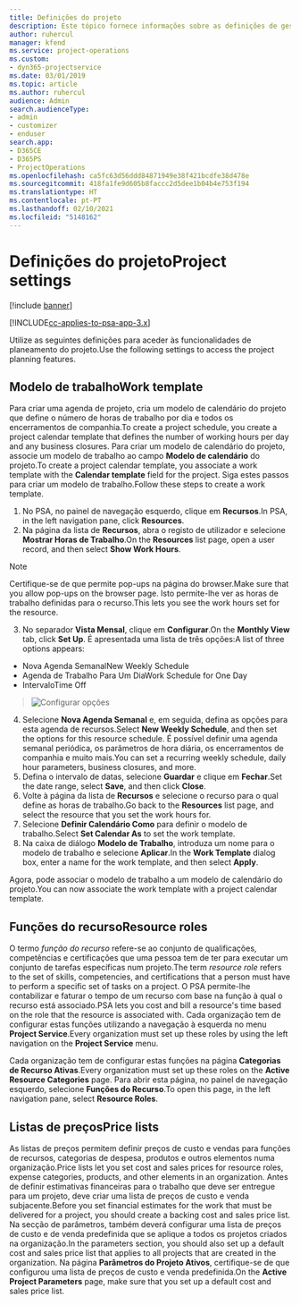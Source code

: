 ```yaml
---
title: Definições do projeto
description: Este tópico fornece informações sobre as definições de gestão do projeto.
author: ruhercul
manager: kfend
ms.service: project-operations
ms.custom:
- dyn365-projectservice
ms.date: 03/01/2019
ms.topic: article
ms.author: ruhercul
audience: Admin
search.audienceType:
- admin
- customizer
- enduser
search.app:
- D365CE
- D365PS
- ProjectOperations
ms.openlocfilehash: ca5fc63d56ddd84871949e38f421bcdfe38d478e
ms.sourcegitcommit: 418fa1fe9d605b8faccc2d5dee1b04b4e753f194
ms.translationtype: HT
ms.contentlocale: pt-PT
ms.lasthandoff: 02/10/2021
ms.locfileid: "5148162"
---
```

# <a name="project-settings"></a><span data-ttu-id="b5a7c-103">Definições do projeto</span><span class="sxs-lookup"><span data-stu-id="b5a7c-103">Project settings</span></span>

[!include [banner](../includes/psa-now-project-operations.md)]

[!INCLUDE[cc-applies-to-psa-app-3.x](../includes/cc-applies-to-psa-app-3x.md)]

<span data-ttu-id="b5a7c-104">Utilize as seguintes definições para aceder às funcionalidades de planeamento do projeto.</span><span class="sxs-lookup"><span data-stu-id="b5a7c-104">Use the following settings to access the project planning features.</span></span>

## <a name="work-template"></a><span data-ttu-id="b5a7c-105">Modelo de trabalho</span><span class="sxs-lookup"><span data-stu-id="b5a7c-105">Work template</span></span>

<span data-ttu-id="b5a7c-106">Para criar uma agenda de projeto, cria um modelo de calendário do projeto que define o número de horas de trabalho por dia e todos os encerramentos de companhia.</span><span class="sxs-lookup"><span data-stu-id="b5a7c-106">To create a project schedule, you create a project calendar template that defines the number of working hours per day and any business closures.</span></span> <span data-ttu-id="b5a7c-107">Para criar um modelo de calendário do projeto, associe um modelo de trabalho ao campo **Modelo de calendário** do projeto.</span><span class="sxs-lookup"><span data-stu-id="b5a7c-107">To create a project calendar template, you associate a work template with the **Calendar template** field for the project.</span></span> <span data-ttu-id="b5a7c-108">Siga estes passos para criar um modelo de trabalho.</span><span class="sxs-lookup"><span data-stu-id="b5a7c-108">Follow these steps to create a work template.</span></span>

1. <span data-ttu-id="b5a7c-109">No PSA, no painel de navegação esquerdo, clique em **Recursos**.</span><span class="sxs-lookup"><span data-stu-id="b5a7c-109">In PSA, in the left navigation pane, click **Resources**.</span></span> 
2. <span data-ttu-id="b5a7c-110">Na página da lista de **Recursos**, abra o registo de utilizador e selecione **Mostrar Horas de Trabalho**.</span><span class="sxs-lookup"><span data-stu-id="b5a7c-110">On the **Resources** list page, open a user record, and then select **Show Work Hours**.</span></span>

  > [!NOTE]
  > <span data-ttu-id="b5a7c-111">Certifique-se de que permite pop-ups na página do browser.</span><span class="sxs-lookup"><span data-stu-id="b5a7c-111">Make sure that you allow pop-ups on the browser page.</span></span> <span data-ttu-id="b5a7c-112">Isto permite-lhe ver as horas de trabalho definidas para o recurso.</span><span class="sxs-lookup"><span data-stu-id="b5a7c-112">This lets you see the work hours set for the resource.</span></span>
  
3. <span data-ttu-id="b5a7c-113">No separador **Vista Mensal**, clique em **Configurar**.</span><span class="sxs-lookup"><span data-stu-id="b5a7c-113">On the **Monthly View** tab, click **Set Up**.</span></span> <span data-ttu-id="b5a7c-114">É apresentada uma lista de três opções:</span><span class="sxs-lookup"><span data-stu-id="b5a7c-114">A list of three options appears:</span></span> 

  - <span data-ttu-id="b5a7c-115">Nova Agenda Semanal</span><span class="sxs-lookup"><span data-stu-id="b5a7c-115">New Weekly Schedule</span></span>
  - <span data-ttu-id="b5a7c-116">Agenda de Trabalho Para Um Dia</span><span class="sxs-lookup"><span data-stu-id="b5a7c-116">Work Schedule for One Day</span></span>
  - <span data-ttu-id="b5a7c-117">Intervalo</span><span class="sxs-lookup"><span data-stu-id="b5a7c-117">Time Off</span></span>

> ![Configurar opções](media/project-13.png)

4. <span data-ttu-id="b5a7c-119">Selecione **Nova Agenda Semanal** e, em seguida, defina as opções para esta agenda de recursos.</span><span class="sxs-lookup"><span data-stu-id="b5a7c-119">Select **New Weekly Schedule**, and then set the options for this resource schedule.</span></span> <span data-ttu-id="b5a7c-120">É possível definir uma agenda semanal periódica, os parâmetros de hora diária, os encerramentos de companhia e muito mais.</span><span class="sxs-lookup"><span data-stu-id="b5a7c-120">You can set a recurring weekly schedule, daily hour parameters, business closures, and more.</span></span>
5. <span data-ttu-id="b5a7c-121">Defina o intervalo de datas, selecione **Guardar** e clique em **Fechar**.</span><span class="sxs-lookup"><span data-stu-id="b5a7c-121">Set the date range, select **Save**, and then click **Close**.</span></span> 
6. <span data-ttu-id="b5a7c-122">Volte à página da lista de **Recursos** e selecione o recurso para o qual define as horas de trabalho.</span><span class="sxs-lookup"><span data-stu-id="b5a7c-122">Go back to the **Resources** list page, and select the resource that you set the work hours for.</span></span> 
7. <span data-ttu-id="b5a7c-123">Selecione **Definir Calendário Como** para definir o modelo de trabalho.</span><span class="sxs-lookup"><span data-stu-id="b5a7c-123">Select **Set Calendar As** to set the work template.</span></span> 
8. <span data-ttu-id="b5a7c-124">Na caixa de diálogo **Modelo de Trabalho**, introduza um nome para o modelo de trabalho e selecione **Aplicar**.</span><span class="sxs-lookup"><span data-stu-id="b5a7c-124">In the **Work Template** dialog box, enter a name for the work template, and then select **Apply**.</span></span> 

<span data-ttu-id="b5a7c-125">Agora, pode associar o modelo de trabalho a um modelo de calendário do projeto.</span><span class="sxs-lookup"><span data-stu-id="b5a7c-125">You can now associate the work template with a project calendar template.</span></span>

## <a name="resource-roles"></a><span data-ttu-id="b5a7c-126">Funções do recurso</span><span class="sxs-lookup"><span data-stu-id="b5a7c-126">Resource roles</span></span>

<span data-ttu-id="b5a7c-127">O termo *função do recurso* refere-se ao conjunto de qualificações, competências e certificações que uma pessoa tem de ter para executar um conjunto de tarefas específicas num projeto.</span><span class="sxs-lookup"><span data-stu-id="b5a7c-127">The term *resource role* refers to the set of skills, competencies, and certifications that a person must have to perform a specific set of tasks on a project.</span></span> <span data-ttu-id="b5a7c-128">O PSA permite-lhe contabilizar e faturar o tempo de um recurso com base na função à qual o recurso está associado.</span><span class="sxs-lookup"><span data-stu-id="b5a7c-128">PSA lets you cost and bill a resource's time based on the role that the resource is associated with.</span></span> <span data-ttu-id="b5a7c-129">Cada organização tem de configurar estas funções utilizando a navegação à esquerda no menu **Project Service**.</span><span class="sxs-lookup"><span data-stu-id="b5a7c-129">Every organization must set up these roles by using the left navigation on the **Project Service** menu.</span></span>

<span data-ttu-id="b5a7c-130">Cada organização tem de configurar estas funções na página **Categorias de Recurso Ativas**.</span><span class="sxs-lookup"><span data-stu-id="b5a7c-130">Every organization must set up these roles on the **Active Resource Categories** page.</span></span> <span data-ttu-id="b5a7c-131">Para abrir esta página, no painel de navegação esquerdo, selecione **Funções do Recurso**.</span><span class="sxs-lookup"><span data-stu-id="b5a7c-131">To open this page, in the left navigation pane, select **Resource Roles**.</span></span>

## <a name="price-lists"></a><span data-ttu-id="b5a7c-132">Listas de preços</span><span class="sxs-lookup"><span data-stu-id="b5a7c-132">Price lists</span></span>

<span data-ttu-id="b5a7c-133">As listas de preços permitem definir preços de custo e vendas para funções de recursos, categorias de despesa, produtos e outros elementos numa organização.</span><span class="sxs-lookup"><span data-stu-id="b5a7c-133">Price lists let you set cost and sales prices for resource roles, expense categories, products, and other elements in an organization.</span></span> <span data-ttu-id="b5a7c-134">Antes de definir estimativas financeiras para o trabalho que deve ser entregue para um projeto, deve criar uma lista de preços de custo e venda subjacente.</span><span class="sxs-lookup"><span data-stu-id="b5a7c-134">Before you set financial estimates for the work that must be delivered for a project, you should create a backing cost and sales price list.</span></span> <span data-ttu-id="b5a7c-135">Na secção de parâmetros, também deverá configurar uma lista de preços de custo e de venda predefinida que se aplique a todos os projetos criados na organização.</span><span class="sxs-lookup"><span data-stu-id="b5a7c-135">In the parameters section, you should also set up a default cost and sales price list that applies to all projects that are created in the organization.</span></span> <span data-ttu-id="b5a7c-136">Na página **Parâmetros do Projeto Ativos**, certifique-se de que configurou uma lista de preços de custo e venda predefinida.</span><span class="sxs-lookup"><span data-stu-id="b5a7c-136">On the **Active Project Parameters** page, make sure that you set up a default cost and sales price list.</span></span>

